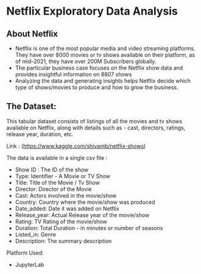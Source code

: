 # Netflix Exploratory Data Analysis

## About Netflix

- Netflix is one of the most popular media and video streaming platforms. They have over 8000 movies or tv shows available on their platform, as of mid-2021, they have over 200M Subscribers globally.
- The particular business case focuses on the Netflix show data and provides insightful information on 8807 shows
- Analyzing the data and generating insights helps Netflix decide which type of shows/movies to produce and how to grow the business.

## The Dataset:

This tabular dataset consists of listings of all the movies and tv shows available on Netflix, along with details such as - cast, directors, ratings, release year, duration, etc.

Link : (https://www.kaggle.com/shivamb/netflix-shows)
 
The data is available in a single csv file :
- Show ID : The ID of the show
- Type: Identifier - A Movie or TV Show
- Title: Title of the Movie / Tv Show
- Director: Director of the Movie
- Cast: Actors involved in the movie/show
- Country: Country where the movie/show was produced
- Date_added: Date it was added on Netflix
- Release_year: Actual Release year of the movie/show
- Rating: TV Rating of the movie/show
- Duration: Total Duration - in minutes or number of seasons
- Listed_in: Genre
- Description: The summary description

Platform Used:
- JupyterLab
